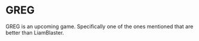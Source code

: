 # GREG

GREG is an upcoming game. Specifically one of the ones mentioned that are better than LiamBlaster.
